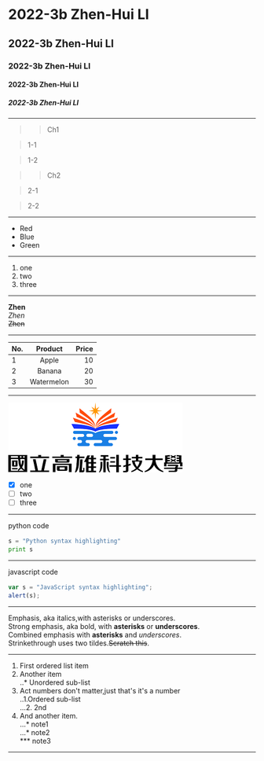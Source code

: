 # 2022-3b  Zhen-Hui LI  
## 2022-3b  Zhen-Hui LI  
### 2022-3b  Zhen-Hui LI  
#### 2022-3b  Zhen-Hui LI  
##### 2022-3b  Zhen-Hui LI  

---

>>Ch1

>1-1

>1-2

>>Ch2

>2-1

>2-2

---

* Red  
* Blue  
* Green  

---

1. one  
2. two  
3. three  

---

**Zhen**  
*Zhen*  
~~Zhen~~

---

| No. | Product | Price |
| :---| :-----: | ----: |
| 1   | Apple   | 10    |
| 2   | Banana  | 20    |
| 3   | Watermelon | 30 |

---

![nkust](nkust.png "高科大")

- [x] one
- [ ] two
- [ ] three

---

python code
```python
s = "Python syntax highlighting"
print s
```

---

javascript code
```js
var s = "JavaScript syntax highlighting";
alert(s);
```

---

Emphasis, aka italics,with asterisks or underscores.  
Strong emphasis, aka bold, with **asterisks** or **underscores**.  
Combined emphasis with **asterisks** and *underscores*.  
Strinkethrough uses two tildes.~~Scratch this~~.  

---
1. First ordered list item  
2. Another item  
  ..* Unordered sub-list  
3. Act numbers don't matter,just that's  it's a number  
  ..1.Ordered sub-list  
  ...2. 2nd  
4. And another item.  
  ...* note1  
  ...* note2  
  *** note3  
---
